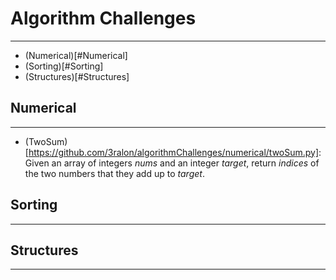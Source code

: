 # Algorithm Challenges
----------------------

- (Numerical)[#Numerical]
- (Sorting)[#Sorting]
- (Structures)[#Structures]

## Numerical
------------
- (TwoSum)[https://github.com/3ralon/algorithmChallenges/numerical/twoSum.py]: Given an array of integers *nums* and an integer *target*, return _indices_ of the two numbers that they add up to *target*.

## Sorting
----------

## Structures
-------------